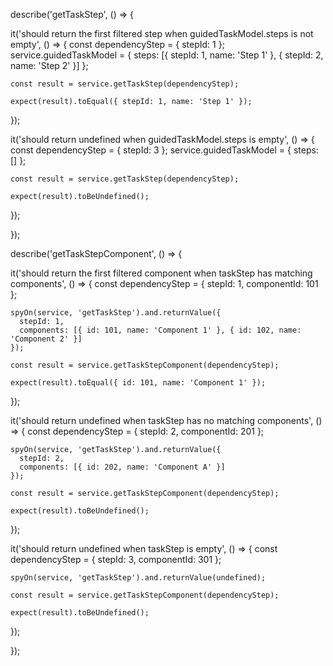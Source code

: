 describe('getTaskStep', () => {
  
  it('should return the first filtered step when guidedTaskModel.steps is not empty', () => {
    const dependencyStep = { stepId: 1 };
    service.guidedTaskModel = {
      steps: [{ stepId: 1, name: 'Step 1' }, { stepId: 2, name: 'Step 2' }]
    };

    const result = service.getTaskStep(dependencyStep);

    expect(result).toEqual({ stepId: 1, name: 'Step 1' });
  });

  it('should return undefined when guidedTaskModel.steps is empty', () => {
    const dependencyStep = { stepId: 3 };
    service.guidedTaskModel = { steps: [] };

    const result = service.getTaskStep(dependencyStep);

    expect(result).toBeUndefined();
  });

});

describe('getTaskStepComponent', () => {
  
  it('should return the first filtered component when taskStep has matching components', () => {
    const dependencyStep = { stepId: 1, componentId: 101 };
    
    spyOn(service, 'getTaskStep').and.returnValue({
      stepId: 1,
      components: [{ id: 101, name: 'Component 1' }, { id: 102, name: 'Component 2' }]
    });

    const result = service.getTaskStepComponent(dependencyStep);

    expect(result).toEqual({ id: 101, name: 'Component 1' });
  });

  it('should return undefined when taskStep has no matching components', () => {
    const dependencyStep = { stepId: 2, componentId: 201 };
    
    spyOn(service, 'getTaskStep').and.returnValue({
      stepId: 2,
      components: [{ id: 202, name: 'Component A' }]
    });

    const result = service.getTaskStepComponent(dependencyStep);

    expect(result).toBeUndefined();
  });

  it('should return undefined when taskStep is empty', () => {
    const dependencyStep = { stepId: 3, componentId: 301 };
    
    spyOn(service, 'getTaskStep').and.returnValue(undefined);

    const result = service.getTaskStepComponent(dependencyStep);

    expect(result).toBeUndefined();
  });

});
